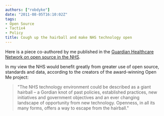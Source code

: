 ```yaml
---
authors: ["robdyke"]
date: "2011-08-05T16:10:02Z"
tags:
- Open Source
- Tactix4
- Policy
title: Cough up the hairball and make NHS technology open
---
```

Here is a piece co-authored by me published in the [Guardian Healthcare Network on open source in the NHS](http://www.guardian.co.uk/healthcare-network/2011/aug/11/hairball-nhs-technology-open).

In my view the NHS would benefit greatly from greater use of open source, standards and data, according to the creators of the award-winning Open Me project:

> "The NHS technology environment could be described as a giant hairball – a Gordian knot of past policies, established practices, new initiatives and government objectives and an ever changing landscape of opportunity from new technology. Openness, in all its many forms, offers a way to escape from the hairball."
